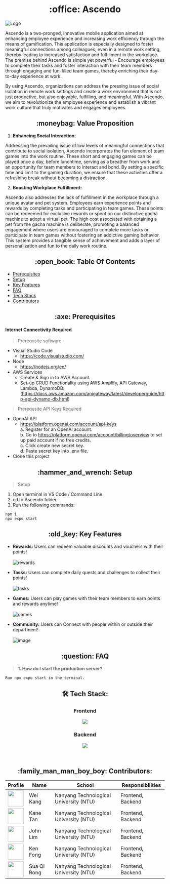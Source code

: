 <h1 align="center"> :office: Ascendo</h1>

![Logo](https://github.com/weikangg/Ascendo/assets/95838788/20c20659-a018-41c9-8bbe-1304c16e31af)

Ascendo is a two-pronged, innovative mobile application aimed at enhancing employee experience and increasing work efficiency through the means of gamification. This application is especially designed to foster meaningful connections among colleagues, even in a remote work setting, thereby leading to increased satisfaction and fulfillment in the workplace. The premise behind Ascendo is simple yet powerful - Encourage employees to complete their tasks and foster interaction with their team members through engaging and fun-filled team games, thereby enriching their day-to-day experience at work.

By using Ascendo, organizations can address the pressing issue of social isolation in remote work settings and create a work environment that is not just productive, but also enjoyable, fulfilling, and meaningful. With Ascendo, we aim to revolutionize the employee experience and establish a vibrant work culture that truly motivates and engages employees.


<h2 align = "center"> :moneybag:	Value Proposition </h2>

1. <strong>Enhancing Social Interaction: </strong>

Addressing the prevailing issue of low levels of meaningful connections that contribute to social isolation, Ascendo incorporates the fun element of team games into the work routine. These short and engaging games can be played once a day, before lunchtime, serving as a breather from work and an opportunity for team members to interact and bond. By setting a specific time and limit to the gaming duration, we ensure that these activities offer a refreshing break without becoming a distraction.

2. <strong> Boosting Workplace Fulfillment: </strong>

Ascendo also addresses the lack of fulfillment in the workplace through a unique avatar and pet system. Employees earn experience points and rewards by completing tasks and participating in team games. These points can be redeemed for exclusive rewards or spent on our distinctive gacha machine to adopt a virtual pet. The high cost associated with obtaining a pet from the gacha machine is deliberate, promoting a balanced engagement where users are encouraged to complete more tasks or participate in team games without fostering an addictive gaming behavior. This system provides a tangible sense of achievement and adds a layer of personalization and fun to the daily work routine.

<h2 align = "center"> :open_book: Table Of Contents </h2>

- [Prerequisites](#prerequisites) <br/>
- [Setup](#setup) <br/>
- [Key Features](#key-features) <br/>
- [FAQ](#faq) <br/>
- [Tech Stack](#tech-stack) <br/>
- [Contributors](#contributors) <br/>

<h2 align="center" id = "prerequisites"> :axe:	Prerequisites</h2>

#### Internet Connectivity Required
> Prerequsite software
* Visual Studio Code
  + https://code.visualstudio.com/
* Node
  + https://nodejs.org/en/
* AWS Services
  + Create & Sign in to AWS Account.
  + Set-up CRUD Functionality using AWS Amplify, API Gateway, Lambda, DynamoDB. (https://docs.aws.amazon.com/apigateway/latest/developerguide/http-api-dynamo-db.html)
    
> Prerequsite API Keys Required
* OpenAI API 
  + https://platform.openai.com/account/api-keys <br/>
    a. Register for an OpenAI account. <br/>
    b. Go to https://platform.openai.com/account/billing/overview to set up paid account if no free credits.<br/>
    c. Click create new secret key. <br/>
    d. Paste secret key into .env file.  <br/>
* Clone this project

<h2 align="center" id = "setup"> :hammer_and_wrench:	Setup</h2>

>Setup

1. Open terminal in VS Code / Command Line.
2. cd to Ascendo folder.
3. Run the following commands:
```
npm i
npx expo start
```

<h2 align="center" id = "key-features"> :old_key:	Key Features</h2>

- **Rewards:** Users can redeem valuable discounts and vouchers with their points! <br/><br/>
![rewards](https://github.com/weikangg/Ascendo/assets/95838788/cba1f51a-897c-4092-bd62-2a35248cd145)

- **Tasks:** Users can complete daily quests and challenges to collect their points! <br/><br/>
![tasks](https://github.com/weikangg/Ascendo/assets/95838788/09659b1e-b433-42ad-b86c-24f97bb82329)

- **Games:** Users can play games with their team members to earn points and rewards anytime! <br/><br/>
![games](https://github.com/weikangg/Ascendo/assets/95838788/4282d17f-a11f-42a9-80fc-45eaafca9068)

- **Community:** Users can Connect with people within or outside their department! <br/><br/>
![image](https://github.com/weikangg/Ascendo/assets/95838788/0d7e546f-3247-475e-ba2a-91199b960fc6)

<h2 align="center" id = "faq" > :question: FAQ</h2>

> <strong>1. How do I start the production server?</strong>
```
Run npx expo start in the terminal.
```

<h2 align="center" id = "tech-stack"> 🛠 Tech Stack:</h2>

<div align="center">
  <h3>Frontend</h3>
  <p>
    <a href="https://skillicons.dev">
      <img src="https://skillicons.dev/icons?i=js,react" />
    </a>
  </p>
  <h3>Backend</h3>
  <p>
    <a href="https://skillicons.dev">
      <img src="https://skillicons.dev/icons?i=dynamodb,aws" />
    </a>
  </p>
  <br />
</div>

<h2 align="center" id = "contributors"> :family_man_man_boy_boy: Contributors:</h2>

| Profile                                                                                                                            | Name             | School                                 | Responsibilities
| ---------------------------------------------------------------------------------------------------------------------------------- | ---------------- | -------------------------------------- | ------------------------------ |
| <a href='https://github.com/weikangg' title='weikangg'> <img src='https://github.com/weikangg.png' height='50' width='50'/></a>       | Wei Kang           | Nanyang Technological University (NTU) | Frontend, Backend |
| <a href='https://github.com/kanetan4' title='kanetan4'> <img src='https://github.com/kanetan4.png' height='50' width='50'/></a>       | Kane Tan           | Nanyang Technological University (NTU) | Frontend, Backend |
| <a href='https://github.com/yuandjom' title='john'> <img src='https://github.com/yuandjom.png' height='50' width='50'/></a>       | John Lim           | Nanyang Technological University (NTU) | Frontend, Backend |
| <a href='https://github.com/kanetan4' title='kane'> <img src='https://github.com/kane.png' height='50' width='50'/></a>       | Ken Fong           | Nanyang Technological University (NTU) | Frontend, Backend |
| <a href='https://github.com/kanetan4' title='kane'> <img src='https://github.com/kane.png' height='50' width='50'/></a>       | Sua Qi Rong          | Nanyang Technological University (NTU) | Frontend, Backend |
